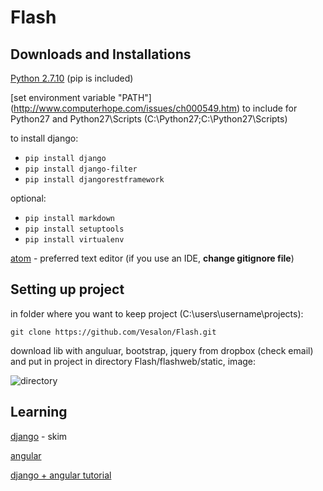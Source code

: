 # Flash

## Downloads and Installations
[Python 2.7.10](https://www.python.org/downloads/) (pip is included)

[set environment variable "PATH"] (http://www.computerhope.com/issues/ch000549.htm)
to include for Python27 and Python27\Scripts (C:\Python27;C:\Python27\Scripts)

to install django:
* `pip install django`
* `pip install django-filter`
* `pip install djangorestframework`

optional:
* `pip install markdown`
* `pip install setuptools`
* `pip install virtualenv`

[atom](https://atom.io/) - preferred text editor
(if you use an IDE, **__change gitignore file__**)

## Setting up project
in folder where you want to keep project (C:\users\username\projects):
```
git clone https://github.com/Vesalon/Flash.git
```
download lib with anguluar, bootstrap, jquery from dropbox (check email) and put in project
in directory Flash/flashweb/static, image:

![directory](https://photos-4.dropbox.com/t/2/AABNmqPGTIab5sKSCpm3ubzCtCM1eFFXS7jxjPMuNumjpg/12/8265943/png/32x32/1/1435287600/0/2/help3.png/CNfB-AMgASACIAMgBCAFIAYgBygBKAc/n8KWnViFFc-1gF-Td4k5up-umwAQluFXIU7Fwu0-xYU?size=1024x768&size_mode=2)

## Learning
[django](https://docs.djangoproject.com/en/1.8/intro/tutorial01/) - skim

[angular](https://docs.angularjs.org/guide/concepts)

[django + angular tutorial](https://thinkster.io/django-angularjs-tutorial/)
